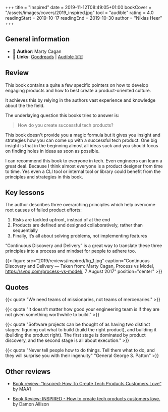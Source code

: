 +++
title = "Inspired"
date = 2019-11-12T08:49:05+01:00
bookCover = "/assets/images/covers/2019_inspired.jpg"
tool = "audible"
rating = 4.0
readingStart = 2019-10-17
readingEnd = 2019-10-30
author = "Niklas Heer"
+++

## General information

- :bust_in_silhouette: **Author**: Marty Cagan
- :link: **Links**: [Goodreads](https://www.goodreads.com/book/show/35249663-inspired) | [Audible :de:](https://www.audible.de/pd/Inspired-Hoerbuch/B07BDQBTYY)

## Review

This book contains a quite a few specific pointers on how to develop engaging products and how to best create a product-oriented culture.

It achieves this by relying in the authors vast experience and knowledge about the the field.

The underlaying question this books tries to answer is:

> How do you create successful tech products?

This book doesn't provide you a magic formula but it gives you insight and strategies how you can come up with a successful tech product. One big insight is that in the beginning almost all ideas suck and you should focus on finding holes in ideas as soon as possible.

I can recommend this book to everyone in tech. Even engineers can learn a great deal. Because I think almost everyone is a product designer from time to time.
Yes even a CLI tool or internal tool or library could benefit from the principles and strategies in this book.

## Key lessons

The author describes three overarching principles which help overcome root causes of failed product efforts:

1. Risks are tackled upfront, instead of at the end
2. Products are defined and designed collaboratively, rather than sequentially
3. Finally, it’s all about solving problems, not implementing features

“Continuous Discovery and Delivery” is a great way to translate these three principles into a process and mindset for people to adhere too.

{{< figure src="2019/reviews/inspired/fig_1.jpg" caption="Continuous Discovery and Delivery — Taken from: Marty Cagan, Process vs Model, <a href='https://svpg.com/process-vs-model/'>https://svpg.com/process-vs-model/</a>, 7 August 2017" position="center" >}}

## Quotes

{{< quote "We need teams of missionaries, not teams of mercenaries." >}}

{{< quote "It doesn’t matter how good your engineering team is if they are not given something worthwhile to build." >}}

{{< quote "Software projects can be thought of as having two distinct stages: figuring out what to build (build the right product), and building it (building the product right). The first stage is dominated by product discovery, and the second stage is all about execution." >}}

{{< quote "Never tell people how to do things. Tell them what to do, and they will surprise you with their ingenuity" "General George S. Patton" >}}

## Other reviews

- [Book review: “Inspired: How To Create Tech Products Customers Love”](https://medium.com/@maa1/book-review-inspired-how-to-create-tech-products-customers-love-4fc8e8f26739) by MAA1

- [Book Review: INSPIRED - How to create tech products customers love.](https://medium.com/@damonallison/inspired-how-to-create-tech-products-customers-love-a-book-review-513603a8a533) by Damon Allison
